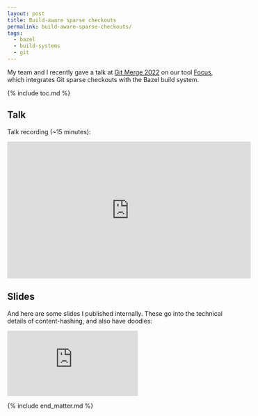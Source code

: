 ```yaml
---
layout: post
title: Build-aware sparse checkouts
permalink: build-aware-sparse-checkouts/
tags:
  - bazel
  - build-systems
  - git
---
```


My team and I recently gave a talk at [Git Merge 2022](https://github.blog/2022-06-15-git-merge-2022/) on our tool [Focus](https://github.com/twitter/focus), which integrates Git sparse checkouts with the Bazel build system.

{% include toc.md %}

## Talk

Talk recording (~15 minutes):

<div class="iframe-container">
<iframe width="560" height="315" src="https://www.youtube-nocookie.com/embed/OsIJ99lkSdM" title="YouTube video player" frameborder="0" allow="accelerometer; autoplay; clipboard-write; encrypted-media; gyroscope; picture-in-picture" allowfullscreen></iframe>
</div>

## Slides

And here are some slides I published internally. These go into the technical details of content-hashing, and also have doodles:

<div class="iframe-container">
<iframe src="https://docs.google.com/presentation/d/e/2PACX-1vTdh_U9FagMX_9rdto9qewcczWwrMnvTzuVkqqQEp0C2U5jG5dqFi6rMoQJlpno0Q/embed?start=false&loop=false&delayms=3000" frameborder="0" allowfullscreen="true" mozallowfullscreen="true" webkitallowfullscreen="true"></iframe>
</div>

{% include end_matter.md %}

